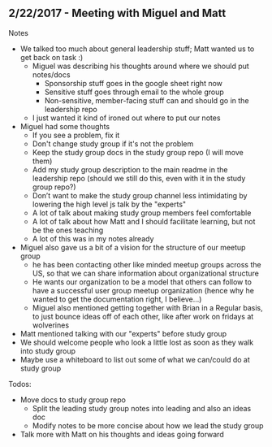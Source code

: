 2/22/2017 - Meeting with Miguel and Matt
----------------------------------------

Notes
* We talked too much about general leadership stuff; Matt wanted us to get back on task :)
	* Miguel was describing his thoughts around where we should put notes/docs
		* Sponsorship stuff goes in the google sheet right now
		* Sensitive stuff goes through email to the whole group
		* Non-sensitive, member-facing stuff can and should go in the leadership repo
	* I just wanted it kind of ironed out where to put our notes
* Miguel had some thoughts
	* If you see a problem, fix it
	* Don't change study group if it's not the problem
	* Keep the study group docs in the study group repo (I will move them)
	* Add my study group description to the main readme in the leadership repo (should we still do this, even with it in the study group repo?)
	* Don’t want to make the study group channel less intimidating by lowering the high level js talk by the "experts"
	* A lot of talk about making study group members feel comfortable
	* A lot of talk about how Matt and I should facilitate learning, but not be the ones teaching
	* A lot of this was in my notes already
* Miguel also gave us a bit of a vision for the structure of our meetup group
	* he has been contacting other like minded meetup groups across the US, so that we can share information about organizational structure
	* He wants our organization to be a model that others can follow to have a successful user group meetup organization (hence why he wanted to get the documentation right, I believe...)
	* Miguel also mentioned getting together with Brian in a Regular basis, to just bounce ideas off of each other, like after work on fridays at wolverines 
* Matt mentioned talking with our "experts" before study group
* We should welcome people who look a little lost as soon as they walk into study group
* Maybe use a whiteboard to list out some of what we can/could do at study group

Todos:
* Move docs to study group repo
	* Split the leading study group notes into leading and also an ideas doc
	* Modify notes to be more concise about how we lead the study group
* Talk more with Matt on his thoughts and ideas going forward
